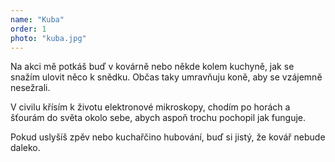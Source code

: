 ```yaml
---
name: "Kuba"
order: 1
photo: "kuba.jpg"
---
```

Na akci mě potkáš buď v kovárně nebo někde kolem kuchyně, jak se snažím ulovit něco k snědku. Občas taky umravňuju koně, aby se vzájemně nesežrali.

V civilu křísím k životu elektronové mikroskopy, chodím po horách a šťourám do světa okolo sebe, abych aspoň trochu pochopil jak funguje.

Pokud uslyšíš zpěv nebo kuchařčino hubování, buď si jistý, že kovář nebude daleko.
